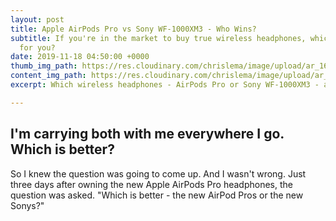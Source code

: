 ```yaml
---
layout: post
title: Apple AirPods Pro vs Sony WF-1000XM3 - Who Wins?
subtitle: If you're in the market to buy true wireless headphones, which one is best
  for you?
date: 2019-11-18 04:50:00 +0000
thumb_img_path: https://res.cloudinary.com/chrislema/image/upload/ar_16:9,c_fill/c_scale,w_auto/c_limit,w_1000/v1574053097/AirPodProVSSonyWF1000XM3_lzc18w.jpg
content_img_path: https://res.cloudinary.com/chrislema/image/upload/ar_16:9,c_fill/c_scale,w_auto/c_limit,w_1000/v1574053206/airpods-pro-vs-sony-wf-1000xm3_o2qlax.jpg
excerpt: Which wireless headphones - AirPods Pro or Sony WF-1000XM3 - are best?

---
```

## I'm carrying both with me everywhere I go. Which is better?

So I knew the question was going to come up. And I wasn't wrong. Just three days after owning the new Apple AirPods Pro headphones, the question was asked. "Which is better - the new AirPod Pros or the new Sonys?"